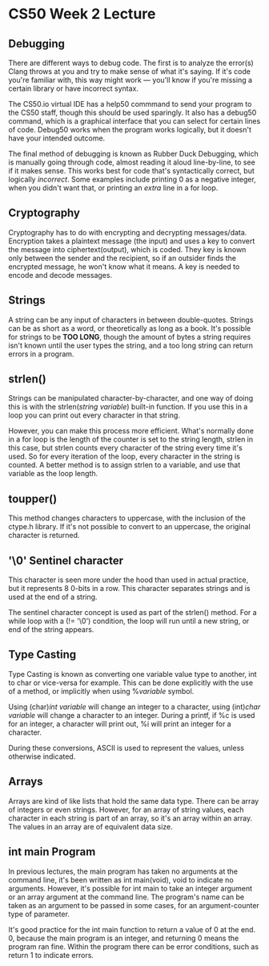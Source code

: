 # CS50 Week 2 Lecture

## Debugging
There are different ways to debug code. The first is to analyze the error(s) Clang throws at you and try to make sense of what it's saying. If it's code you're familiar with, this way might work — you'll know if you're missing a certain library or have incorrect syntax.

The CS50.io virtual IDE has a help50 commmand to send your program to the CS50 staff, though this should be used sparingly. It also has a debug50 command, which is a graphical interface that you can select for certain lines of code. Debug50 works when the program works logically, but it doesn't have your intended outcome.

The final method of debugging is known as Rubber Duck Debugging, which is manually going through code, almost reading it aloud line-by-line, to see if it makes sense. This works best for code that's syntactically correct, but logically *incorrect*. Some examples include printing 0 as a negative integer, when you didn't want that, or printing an *extra* line in a for loop.


## Cryptography
Cryptography has to do with encrypting and decrypting messages/data. Encryption takes a plaintext message (the input) and uses a key to convert the message into ciphertext(output), which is coded. They key is known only between the sender and the recipient, so if an outsider finds the encrypted message, he won't know what it means. A key is needed to encode and decode messages.


## Strings
A string can be any input of characters in between double-quotes. Strings can be as short as a word, or theoretically as long as a book. It's possible for strings to be **TOO LONG**, though the amount of bytes a string requires isn't known until the user types the string, and a too long string can return errors in a program.


## strlen()
Strings can be manipulated character-by-character, and one way of doing this is with the strlen(*string variable*) built-in function. If you use this in a loop you can print out every character in that string.

However, you can make this process more efficient. What's normally done in a for loop is the length of the counter is set to the string length, strlen in this case, but strlen counts every character of the string every time it's used. So for every iteration of the loop, every character in the string is counted. A better method is to assign strlen to a variable, and use that variable as the loop length.


## toupper()
This method changes characters to uppercase, with the inclusion of the ctype.h library. If it's not possible to convert to an uppercase, the original character is returned.


## '\0' Sentinel character
This character is seen more under the hood than used in actual practice, but it represents 8 0-bits in a row. This character separates strings and is used at the end of a string.

The sentinel character concept is used as part of the strlen() method. For a while loop with a (!= '\0') condition, the loop will run until a new string, or end of the string appears.


## Type Casting
Type Casting is known as converting one variable value type to another, int to char or vice-versa for example. This can be done explicitly with the use of a method, or implicitly when using %*variable* symbol.

Using (char)*int variable* will change an integer to a character, using (int)*char variable* will change a character to an integer. During a printf, if %c is used for an integer, a character will print out, %i will print an integer for a character.

During these conversions, ASCII is used to represent the values, unless otherwise indicated.


## Arrays
Arrays are kind of like lists that hold the same data type. There can be array of integers or even strings. However, for an array of string values, each character in each string is part of an array, so it's an array within an array. The values in an array are of equivalent data size.


## int main Program
In previous lectures, the main program has taken no arguments at the command line, it's been written as int main(void), void to indicate no arguments. However, it's possible for int main to take an integer argument or an array argument at the command line. The program's name can be taken as an argument to be passed in some cases, for an argument-counter type of parameter.

It's good practice for the int main function to return a value of 0 at the end. 0, because the main program is an integer, and returning 0 means the program ran fine. Within the program there can be error conditions, such as return 1 to indicate errors.